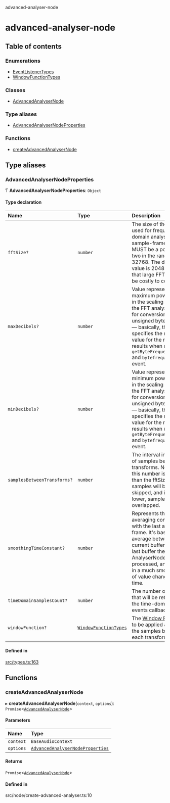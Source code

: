 advanced-analyser-node

# advanced-analyser-node

## Table of contents

### Enumerations

- [EventListenerTypes](enums/EventListenerTypes.md)
- [WindowFunctionTypes](enums/WindowFunctionTypes.md)

### Classes

- [AdvancedAnalyserNode](classes/AdvancedAnalyserNode.md)

### Type aliases

- [AdvancedAnalyserNodeProperties](DOC.md#advancedanalysernodeproperties)

### Functions

- [createAdvancedAnalyserNode](DOC.md#createadvancedanalysernode)

## Type aliases

### AdvancedAnalyserNodeProperties

Ƭ **AdvancedAnalyserNodeProperties**: `Object`

#### Type declaration

| Name | Type | Description |
| :------ | :------ | :------ |
| `fftSize?` | `number` | The size of the FFT used for frequency-domain analysis (in sample-frames). This MUST be a power of two in the range 32 to 32768. The default value is 2048. Note that large FFT sizes can be costly to compute. |
| `maxDecibels?` | `number` | Value representing the maximum power value in the scaling range for the FFT analysis data, for conversion to unsigned byte values — basically, this specifies the minimum value for the range of results when using `getByteFrequencyData()` and `bytefrequencydata` event. |
| `minDecibels?` | `number` | Value representing the minimum power value in the scaling range for the FFT analysis data, for conversion to unsigned byte values — basically, this specifies the minimum value for the range of results when using `getByteFrequencyData()` and `bytefrequencydata` event. |
| `samplesBetweenTransforms?` | `number` | The interval in number of samples between transforms. Note that if this number is higher than the fftSize, some samples will be skipped, and if it's lower, samples will be overlapped. |
| `smoothingTimeConstant?` | `number` | Represents the averaging constant with the last analysis frame. It's basically an average between the current buffer and the last buffer the AnalyserNode processed, and results in a much smoother set of value changes over time. |
| `timeDomainSamplesCount?` | `number` | The number of samples that will be returned in the time-domain events callback |
| `windowFunction?` | [`WindowFunctionTypes`](enums/WindowFunctionTypes.md) | The [Window Function](https://en.wikipedia.org/wiki/Window_function) to be applied applied to the samples before each transform. |

#### Defined in

[src/types.ts:163](https://github.com/ju-faria/advanced-analyser-node/blob/f2ab6f9/src/types.ts#L163)

## Functions

### createAdvancedAnalyserNode

▸ **createAdvancedAnalyserNode**(`context`, `options`): `Promise`<[`AdvancedAnalyserNode`](classes/AdvancedAnalyserNode.md)\>

#### Parameters

| Name | Type |
| :------ | :------ |
| `context` | `BaseAudioContext` |
| `options` | [`AdvancedAnalyserNodeProperties`](DOC.md#advancedanalysernodeproperties) |

#### Returns

`Promise`<[`AdvancedAnalyserNode`](classes/AdvancedAnalyserNode.md)\>

#### Defined in

src/node/create-advanced-analyser.ts:10
